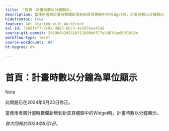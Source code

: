```yaml
---
title: 「首頁：計畫時數以分鐘顯示」
description: 當使用者將計畫時數欄新增到新首頁體驗中的Widget時，計畫時數以分鐘顯示。
hidefromtoc: true
feature: Get Started with Workfront
exl-id: 759dfbf7-7c92-4885-bbc3-4e2976ea45a6
source-git-commit: 2969b042d5328f11800b6f77e5d07dae5001068e
workflow-type: tm+mt
source-wordcount: '66'
ht-degree: 0%

---
```


# 首頁：計畫時數以分鐘為單位顯示

>[!NOTE]
>
>此問題已在2024年5月23日修正。

當使用者將計畫時數欄新增到新首頁體驗中的Widget時，計畫時數以分鐘顯示。

_首次回報於2024年5月1日。_
